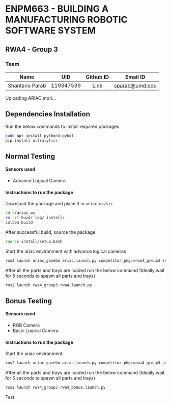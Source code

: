 # ENPM663 - BUILDING A MANUFACTURING ROBOTIC SOFTWARE SYSTEM 

## RWA4 - Group 3
### Team

|Name|UID|Github ID| Email ID
|---|:---:|:---:|:---:|
|Shantanu Parab|119347539|[Link](https://github.com/shantanuparabumd)|sparab@umd.edu|



Uploading ARIAC.mp4…


## Dependencies Installation
Run the below commands to install required packages
```sh
sudo apt install python3-pykdl
pip install ultralytics
```
## Normal Testing

#### Sensors used 
- Advance Logical Camera

#### Instructions to run the package
Download the package and place it in `ariac_ws/src`
```sh
cd ~/ariac_ws
rm -rf buid/ log/ install/
colcon build
```
After successful build, source the package
```sh
source install/setup.bash
```
Start the ariac environment with advance logical cameras
```sh
ros2 launch ariac_gazebo ariac.launch.py competitor_pkg:=rwa4_group3 sensor_config:=sensors trial_name:=rwa4_spring2024
```
After all the parts and trays are loaded run the below command (Ideally wait for 5 seconds to spawn all parts and trays)

```sh
ros2 launch rwa4_group3 rwa4.launch.py
```

## Bonus Testing

#### Sensors used 
- RGB Camera
- Basic Logical Camera 

#### Instructions to run the package

Start the ariac environment
```sh
ros2 launch ariac_gazebo ariac.launch.py competitor_pkg:=rwa4_group3 sensor_config:=sensors_bonus trial_name:=rwa4_spring2024
```
After all the parts and trays are loaded run the below command (Ideally wait for 5 seconds to spawn all parts and trays)

```sh
ros2 launch rwa4_group3 rwa4_bonus.launch.py
```


Test
